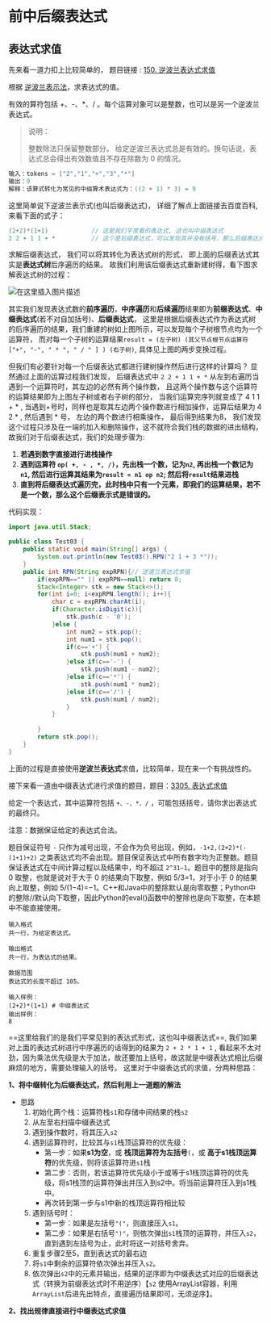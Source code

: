 # 前中后缀表达式

## 表达式求值

先来看一道力扣上比较简单的， 题目链接 : [150. 逆波兰表达式求值](https://leetcode.cn/problems/evaluate-reverse-polish-notation/description/)

根据 [逆波兰表示法](https://baike.baidu.com/item/%E9%80%86%E6%B3%A2%E5%85%B0%E5%BC%8F/128437)，求表达式的值。

有效的算符包括 +、-、*、/ 。每个运算对象可以是整数，也可以是另一个逆波兰表达式。

> 说明：
>
> 整数除法只保留整数部分。
> 给定逆波兰表达式总是有效的。换句话说，表达式总会得出有效数值且不存在除数为 0 的情况。

```java
输入：tokens = ["2","1","+","3","*"]
输出：9
解释：该算式转化为常见的中缀算术表达式为：((2 + 1) * 3) = 9
```


这里简单说下逆波兰表示式(也叫后缀表达式)， 详细了解点上面链接去百度百科, 来看下面的式子：

```java
(2+2)*(1+1)            // 这是我们平常看的表达式, 这也叫中缀表达式
2 2 + 1 1 + *          // 这个是后缀表达式，可以发现其并没有括号，那么后缀表达式是如何计算的?
```

求解后缀表达式， 我们可以将其转化为表达式树的形式， 即上面的后缀表达式其实是**表达式树**后序遍历的结果。 故我们利用该后缀表达式重新建树得，看下图求解表达式树的过程：

![在这里插入图片描述](https://pic.leetcode-cn.com/1623593987-uBQdBN-file_1623593987032)

其实我们发现表达式数的**前序遍历**，**中序遍历**和**后续遍历**结果即为**前缀表达式**、**中缀表达式**(若不对自加括号)、**后缀表达式**， 这里是根据后缀表达式作为表达式树的后序遍历的结果，我们重建的树如上图所示，可以发现每个子树根节点均为一个运算符， 而对每一个子树的运算结果`result = (左子树) (其父节点根节点运算符["+", "-", " * ", " / " ] ) (右子树)`, 具体见上图的两步变换过程。

但我们有必要针对每一个后缀表达式都进行建树操作然后进行这样的计算吗？ 显然通过上面的运算过程我们发现， 后缀表达式中 `2 2 + 1 1 + *` 从左到右遍历当遇到一个运算符时，其左边的必然有两个操作数， 且这两个操作数与这个运算符的运算结果即为上图左子树或者右子树的部分， 当我们运算完序列就变成了 4 1 1 + * , 当遇到+号时，同样也是取其左边两个操作数进行相加操作，运算后结果为 4 2 * , 然后遇到 * 号， 左边的两个数进行相乘操作， 最后得到结果为8， 我们发现这个过程只涉及在一端的加入和删除操作，这不就符合我们栈的数据的进出结构， 故我们对于后缀表达式，我们的处理步骤为:

1. **若遇到数字直接进行进栈操作**
2. **遇到运算符 `op( +, - , *, /)`，先出栈一个数，记为`n2`, 再出栈一个数记为`n1`, 然后进行运算其结果为`result = n1 op n2`; 然后将`result`结果进栈**
3. **直到将后缀表达式遍历完，此时栈中只有一个元素，即我们的运算结果，若不是一个数，那么这个后缀表示式是错误的。**

代码实现：

```java
import java.util.Stack;

public class Test03 {
    public static void main(String[] args) {
        System.out.println(new Test03().RPN("2 1 + 3 *"));
    }
    public int RPN(String expRPN){// 逆波兰表达式求值
        if(expRPN=="" || expRPN==null) return 0;
        Stack<Integer> stk = new Stack<>();
        for(int i=0; i<expRPN.length(); i++){
            char c = expRPN.charAt(i);
            if(Character.isDigit(c)){
                stk.push(c - '0');
            }else {
                int num2 = stk.pop();
                int num1 = stk.pop();
                if(c=='+') {
                    stk.push(num1 + num2);
                }else if(c=='-') {
                    stk.push(num1 - num2);
                }else if(c=='*') {
                    stk.push(num1 * num2);
                }else if(c=='/') {
                    stk.push(num1 / num2);
                }
            } 
                
        }
        return stk.pop();
    }
}
```

上面的过程是直接使用**逆波兰表达式**求值，比较简单，现在来一个有挑战性的。

接下来看一道由中缀表达式进行求值的题目，题目：[3305. 表达式求值](https://leetcode.cn/link/?target=https://www.***.com/problem/content/description/3305/)

给定一个表达式，其中运算符包括 `+、-、*、/` ，可能包括括号，请你求出表达式的最终只。

注意：数据保证给定的表达式合法。

题目保证符号 `-` 只作为减号出现，不会作为负号出现，例如，`-1+2,(2+2)*(-(1+1)+2)` 之类表达式均不会出现。题目保证表达式中所有数字均为正整数。题目保证表达式在中间计算过程以及结果中，均不超过 `2^31−1`。题目中的整除是指向 0 取整，也就是说对于大于 0 的结果向下取整，例如 5/3=1，对于小于 0 的结果向上取整，例如 5/(1−4)=−1。C++和Java中的整除默认是向零取整；Python中的整除//默认向下取整，因此Python的eval()函数中的整除也是向下取整，在本题中不能直接使用。

```
输入格式
共一行，为给定表达式。
```

```
输出格式
共一行，为表达式的结果。
```

```
数据范围
表达式的长度不超过 105。
```

```
输入样例：
(2+2)*(1+1) # 中缀表达式
输出样例：
8
```

==这里给我们的是我们平常见到的表达式形式，这也叫中缀表达式==, 我们如果对上面的表达式树进行中序遍历的话得到的结果为 `2 + 2 * 1 + 1` , 看起来不太对劲，因为乘法优先级是大于加法，故还要加上括号，故这就是中缀表达式相比后缀麻烦的地方，需要处理输入的括号。 这里对于中缀表达式的求值，分两种思路：

**1、将中缀转化为后缀表达式，然后利用上一道题的解法**

- 思路
  1. 初始化两个栈：运算符栈`s1`和存储中间结果的栈`s2`
  2. 从左至右扫描中缀表达式
  3. 遇到操作数时，将其压入`s2`
  4. 遇到运算符时，比较其与`s1`栈顶运算符的优先级：
     - 第一步：如果**s1为空**，或 **栈顶运算符为左括号**`(`，或 **高于s1栈顶运算符**的优先级，则将该运算符进`s1`栈
     - 第二步：否则，若该运算符优先级小于或等于s1栈顶运算符的优先级，将s1栈顶的运算符弹出并压入到s2中。将当前运算符压入到s1栈中。
     - 再次转到第一步与s1中新的栈顶运算符相比较
  5. 遇到括号时：
     - 第一步：如果是左括号`"("`，则直接压入`s1`。
     - 第二步：如果是右括号`")"`，则依次弹出`s1`栈顶的运算符，并压入`s2`，直到遇到左括号为止，此时将这一对括号舍弃。
  6. 重复步骤2至5，直到表达式的最右边
  7. 将`s1`中剩余的运算符依次弹出并压入`s2`。
  8. 依次弹出`s2`中的元素并输出，结果的逆序即为中缀表达式对应的后缀表达式（转换为前缀表达式时不用逆序）【`s2` 使用ArrayList容器，利用`ArrayList`后进先出特点，直接遍历结果即可，无须逆序】。

**2、找出规律直接进行中缀表达式求值**

